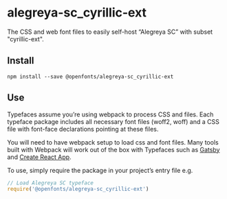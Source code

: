 
# alegreya-sc_cyrillic-ext

The CSS and web font files to easily self-host “Alegreya SC” with subset "cyrillic-ext".

## Install

`npm install --save @openfonts/alegreya-sc_cyrillic-ext`

## Use

Typefaces assume you’re using webpack to process CSS and files. Each typeface
package includes all necessary font files (woff2, woff) and a CSS file with
font-face declarations pointing at these files.

You will need to have webpack setup to load css and font files. Many tools built
with Webpack will work out of the box with Typefaces such as [Gatsby](https://github.com/gatsbyjs/gatsby)
and [Create React App](https://github.com/facebookincubator/create-react-app).

To use, simply require the package in your project’s entry file e.g.

```javascript
// Load Alegreya SC typeface
require('@openfonts/alegreya-sc_cyrillic-ext')
```
